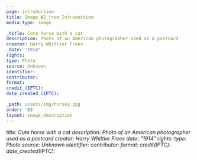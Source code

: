```yaml
---
page: introduction
title: Image_№2_from_Introduction
media_type: image

_title: Cute horse with a cat
description: Photo of an American photographer used as a postcard
creator: Harry Whittier Frees
_date: "1914"
rights: 
type: Photo
source: Unknown
identifier:
contributor:
format:
credit_(IPTC):
date_created_(IPTC):

_path: assets/img/horsey.jpg
order: '03'
layout: image_description
---
```


_title: Cute horse with a cat
description: Photo of an American photographer used as a postcard
creator: Harry Whittier Frees
_date: "1914"
rights: 
type: Photo
source: Unknown
identifier:
contributor:
format:
credit_(IPTC):
date_created_(IPTC):
